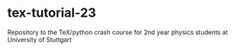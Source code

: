 # tex-tutorial-23
Repository to the TeX/python crash course for 2nd year physics students at University of Stuttgart
